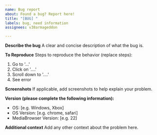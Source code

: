 ```yaml
---
name: Bug report
about: Found a bug? Report here!
title: "[BUG] "
labels: bug, need information
assignees: v38armageddon

---
```


**Describe the bug**
A clear and concise description of what the bug is.

**To Reproduce**
Steps to reproduce the behavior (replace steps):
1. Go to '...'
2. Click on '....'
3. Scroll down to '....'
4. See error

**Screenshots**
If applicable, add screenshots to help explain your problem.

**Version (please complete the following information):**
 - OS: [e.g. Windows, Xbox]
 - OS Version: [e.g. chrome, safari]
 - MediaBrowser Version: [e.g. 22]

**Additional context**
Add any other context about the problem here.
